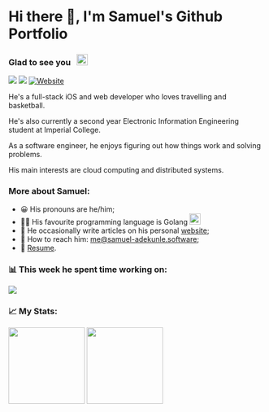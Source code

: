 # Hi there 👋, I'm Samuel's Github Portfolio

### Glad to see you&nbsp;&nbsp;&nbsp;<a href="#hi-there--im-samuels-github-portfolio"><img height="22em" src="https://visitor-badge.glitch.me/badge?page_id=samuel-adekunle.samuel-adekunle"></img></a>

<!-- Get badges from https://dev.to/envoy_/150-badges-for-github-pnk  -->

<a href="https://linkedin.com/in/samuel-adekunle"><img src="https://img.shields.io/badge/LinkedIn-0077B5?style=for-the-badge&logo=linkedin&logoColor=white"></img></a>
<a href="https://twitter.com/femi__ade"><img src="https://img.shields.io/badge/Twitter-1DA1F2?style=for-the-badge&logo=twitter&logoColor=white"></img></a>
<a href="https://samuel-adekunle.software"><img alt="Website" src="https://img.shields.io/badge/website-%23E34F26.svg?style=for-the-badge&logo=googlechrome&logoColor=white"/></a>

He's a full-stack iOS and web developer who loves travelling and basketball.

He's also currently a second year Electronic Information Engineering student at Imperial College.

As a software engineer, he enjoys figuring out how things work and solving problems.

His main interests are cloud computing and distributed systems.

### More about Samuel:
 - 😀 His pronouns are he/him;
 - 👨‍💻 His favourite programming language is Golang <a href="https://golang.com"><img height="22em" src="https://emojis.slackmojis.com/emojis/images/1454546974/291/golang.png?1454546974"></img></a>
 - 📝 He occasionally write articles on his personal [website](https://samuel-adekunle.software/posts);
 - :postbox: How to reach him: [me@samuel-adekunle.software](mailto:me@samuel-adekunle.software);
 - :necktie: [Resume](https://samuel-adekunle.software/cv.pdf).

### :bar_chart: This week he spent time working on:
<a href="#bar_chart-this-week-he-spent-time-working-on"><img src="https://readme-stats-seven-beta.vercel.app/api/wakatime?username=samuel_adekunle&hide_border=true"></img></a>

### :chart_with_upwards_trend: My Stats:
<a href="#chart_with_upwards_trend-my-stats"><img height="150em" src="https://readme-stats-seven-beta.vercel.app/api?hide_border=true&include_all_commits=true&username=samuel-adekunle&count_private=true&show_icons=true&hide=issues" /></a>
<a href="#chart_with_upwards_trend-my-stats"><img height="150em" src="https://readme-stats-seven-beta.vercel.app/api/top-langs/?username=samuel-adekunle&langs_count=5&hide=HTML,Jupyter%20Notebook,cuda,css,scss,cmake&exclude_repo=C-MIPS-Compiler,AdventOfCode2020,404CircuitSimulator&layout=compact&hide_border=true&count_private=true" /></a>

